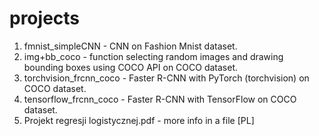 # projects

1. fmnist_simpleCNN - CNN on Fashion Mnist dataset.
2. img+bb_coco - function selecting random images and drawing bounding boxes using COCO API on COCO dataset.
3. torchvision_frcnn_coco - Faster R-CNN with PyTorch (torchvision) on COCO dataset.
4. tensorflow_frcnn_coco - Faster R-CNN with TensorFlow on COCO dataset.
5. Projekt regresji logistycznej.pdf - more info in a file [PL]
